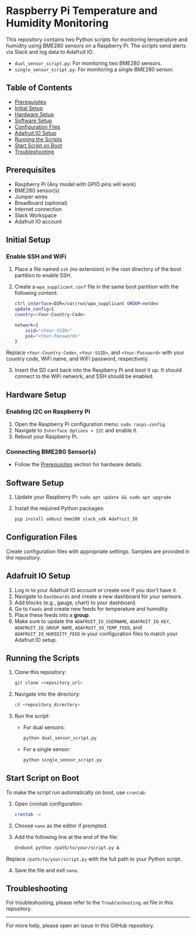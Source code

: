 # Raspberry Pi Temperature and Humidity Monitoring

This repository contains two Python scripts for monitoring temperature and humidity using BME280 sensors on a Raspberry Pi. The scripts send alerts via Slack and log data to Adafruit IO.

- `dual_sensor_script.py`: For monitoring two BME280 sensors.
- `single_sensor_script.py`: For monitoring a single BME280 sensor.

## Table of Contents

- [Prerequisites](#prerequisites)
- [Initial Setup](#initial-setup)
- [Hardware Setup](#hardware-setup)
- [Software Setup](#software-setup)
- [Configuration Files](#configuration-files)
- [Adafruit IO Setup](#adafruit-io-setup)
- [Running the Scripts](#running-the-scripts)
- [Start Script on Boot](#start-script-on-boot)
- [Troubleshooting](#troubleshooting)

## Prerequisites

- Raspberry Pi (Any model with GPIO pins will work)
- BME280 sensor(s)
- Jumper wires
- Breadboard (optional)
- Internet connection
- Slack Workspace
- Adafruit IO account

## Initial Setup

### Enable SSH and WiFi

1. Place a file named `ssh` (no extension) in the root directory of the boot partition to enable SSH.
2. Create a `wpa_supplicant.conf` file in the same boot partition with the following content:

    ```bash
    ctrl_interface=DIR=/var/run/wpa_supplicant GROUP=netdev
    update_config=1
    country=<Your-Country-Code>

    network={
        ssid="<Your-SSID>"
        psk="<Your-Password>"
    }
    ```

Replace `<Your-Country-Code>`, `<Your-SSID>`, and `<Your-Password>` with your country code, WiFi name, and WiFi password, respectively.

3. Insert the SD card back into the Raspberry Pi and boot it up. It should connect to the WiFi network, and SSH should be enabled.

## Hardware Setup

### Enabling I2C on Raspberry Pi

1. Open the Raspberry Pi configuration menu: `sudo raspi-config`
2. Navigate to `Interface Options > I2C` and enable it.
3. Reboot your Raspberry Pi.

### Connecting BME280 Sensor(s)

- Follow the [Prerequisites](#prerequisites) section for hardware details.

## Software Setup

1. Update your Raspberry Pi: `sudo apt update && sudo apt upgrade`
2. Install the required Python packages:

    ```bash
    pip install smbus2 bme280 slack_sdk Adafruit_IO
    ```

## Configuration Files

Create configuration files with appropriate settings. Samples are provided in the repository.

## Adafruit IO Setup

1. Log in to your Adafruit IO account or create one if you don't have it.
2. Navigate to `Dashboards` and create a new dashboard for your sensors.
3. Add blocks (e.g., gauge, chart) to your dashboard.
4. Go to `Feeds` and create new feeds for temperature and humidity.
5. Place these feeds into a **group**.
6. Make sure to update the `ADAFRUIT_IO_USERNAME`, `ADAFRUIT_IO_KEY`, `ADAFRUIT_IO_GROUP_NAME`, `ADAFRUIT_IO_TEMP_FEED`, and `ADAFRUIT_IO_HUMIDITY_FEED` in your configuration files to match your Adafruit IO setup.

## Running the Scripts

1. Clone this repository:

    ```bash
    git clone <repository_url>
    ```

2. Navigate into the directory:

    ```bash
    cd <repository_directory>
    ```

3. Run the script:

    - For dual sensors:
    
        ```bash
        python dual_sensor_script.py
        ```
    
    - For a single sensor:
    
        ```bash
        python single_sensor_script.py
        ```

## Start Script on Boot

To make the script run automatically on boot, use `crontab`:

1. Open crontab configuration:

    ```bash
    crontab -e
    ```

2. Choose `nano` as the editor if prompted.

3. Add the following line at the end of the file:

    ```bash
    @reboot python /path/to/your/script.py &
    ```

Replace `/path/to/your/script.py` with the full path to your Python script.

4. Save the file and exit `nano`.

## Troubleshooting

For troubleshooting, please refer to the `Troubleshooting.md` file in this repository.

---

For more help, please open an issue in this GitHub repository.


